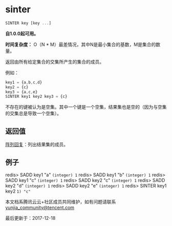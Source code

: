 # sinter

```javascript
SINTER key [key ...]
```

**自1.0.0起可用。**

**时间复杂度：** O（N * M）最差情况，其中N是最小集合的基数，M是集合的数量。

返回由所有给定集合的交集所产生的集合的成员。

例如：

```javascript
key1 = {a,b,c,d}
key2 = {c}
key3 = {a,c,e}
SINTER key1 key2 key3 = {c}
```

不存在的键被认为是空集。其中一个键是一个空集，结果集也是空的（因为与空集的交集总是导致一个空集）。

## 返回值

[阵列回复](https://redis.io/topics/protocol#array-reply)：列出结果集的成员。

## 例子

redis> SADD key1 "a" `(integer) 1` redis> SADD key1 "b" `(integer) 1` redis> SADD key1 "c" `(integer) 1` redis> SADD key2 "c" `(integer) 1` redis> SADD key2 "d" `(integer) 1` redis> SADD key2 "e" `(integer) 1` redis> SINTER key1 key2 `1) "c"`

本文档系腾讯云云+社区成员共同维护，如有问题请联系 yunjia_community@tencent.com

最后更新于：2017-12-18